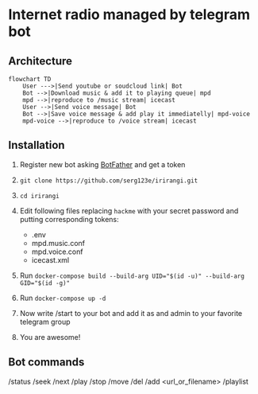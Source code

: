 # Internet radio managed by telegram bot

## Architecture

```mermaid
flowchart TD
    User --->|Send youtube or soudcloud link| Bot
    Bot -->|Download music & add it to playing queue| mpd
    mpd -->|reproduce to /music stream| icecast
    User -->|Send voice message| Bot
    Bot -->|Save voice message & add play it immediatelly| mpd-voice
    mpd-voice -->|reproduce to /voice stream| icecast
```

## Installation


1. Register new bot asking [BotFather](https://t.me/botfather) and get a token
2. `git clone https://github.com/serg123e/irirangi.git`
3. `cd irirangi`
4. Edit following files replacing `hackme` with your secret password and putting corresponding tokens:
    - .env
    - mpd.music.conf
    - mpd.voice.conf
    - icecast.xml

5. Run `docker-compose build --build-arg UID="$(id -u)" --build-arg GID="$(id -g)"`
6. Run `docker-compose up -d`
7. Now write /start to your bot and add it as and admin to your favorite telegram group
8. You are awesome! 

## Bot commands

/status 
/seek <position>
/next
/play
/stop
/move <from-position> <to-position> 
/del <position> 
/add <url_or_filename>
/playlist
